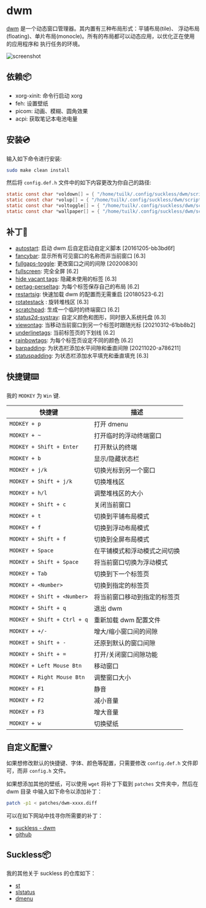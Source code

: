 # dwm

[dwm](https://dwm.suckless.org/) 是一个动态窗口管理器。其内置有三种布局形式：平铺布局(tile)、
浮动布局(floating)、单片布局(monocle)。所有的布局都可以动态应用，以优化正在使用的应用程序和
执行任务的环境。

![screenshot](https://raw.githubusercontent.com/tuilk/Image/main/screenshot_dwm_slstatus.png)

## 依赖📦️

- xorg-xinit: 命令行启动 xorg
- feh: 设置壁纸
- picom: 动画、模糊、圆角效果
- acpi: 获取笔记本电池电量

## 安装💿

输入如下命令进行安装:

```sh
sudo make clean install
```

然后将 `config.def.h` 文件中的如下内容更改为你自己的路径:

```c
static const char *voldown[] = { "/home/tuilk/.config/suckless/dwm/scripts/voldown.sh", NULL};
static const char *volup[] = { "/home/tuilk/.config/suckless/dwm/scripts/dwm/volup.sh", NULL};
static const char *voltoggle[] = { "/home/tuilk/.config/suckless/dwm/scripts/dwm/voltoggle.sh", NULL};
static const char *wallpaper[] = { "/home/tuilk/.config/suckless/dwm/scripts/dwm/wallpaper.sh", NULL};
```

## 补丁🧩

- [autostart](https://dwm.suckless.org/patches/autostart/): 启动 dwm 后自定启动自定义脚本 [20161205-bb3bd6f]
- [fancybar](https://github.com/bakkeby/patches/blob/master/dwm/dwm-fancybar-6.3.diff): 
显示所有可见窗口的名称而非当前窗口 [6.3]
- [fullgaps-toggle](https://dwm.suckless.org/patches/fullgaps/): 更改窗口之间的间隙 [20200830]
- [fullscreen](https://dwm.suckless.org/patches/fullscreen/): 完全全屏 [6.2]
- [hide vacant tags](https://dwm.suckless.org/patches/hide_vacant_tags/): 隐藏未使用的标签 [6.3]
- [pertag-perseltag](https://dwm.suckless.org/patches/pertag/): 为每个标签保存自己的布局 [6.2]
- [restartsig](https://dwm.suckless.org/patches/restartsig/): 快速加载 dwm 的配置而无需重启 [20180523-6.2]
- [rotatestack](https://github.com/bakkeby/patches/blob/master/dwm/dwm-rotatestack-6.3.diff)
: 旋转堆栈区 [6.3]
- [scratchpad](https://dwm.suckless.org/patches/scratchpad/): 生成一个临时的终端窗口 [6.2]
- [status2d-systray](https://dwm.suckless.org/patches/status2d/): 自定义颜色和图形，同时嵌入系统托盘 [6.3]
- [viewontag](https://dwm.suckless.org/patches/viewontag/): 当移动当前窗口到另一个标签时跟随光标 [20210312-61bb8b2]
- [underlinetags](https://dwm.suckless.org/patches/underlinetags/dwm-underlinetags-6.2.diff): 当前标签页的下划线 [6.2]
- [rainbowtags](https://dwm.suckless.org/patches/rainbowtags/): 为每个标签页设定不同的颜色 [6.2]
- [barpadding](https://dwm.suckless.org/patches/barpadding/): 为状态栏添加水平间隙和垂直间隙 [20211020-a786211]
- [statuspadding](https://dwm.suckless.org/patches/statuspadding/): 为状态栏添加水平填充和垂直填充 [6.3]

## 快捷键⌨️

我的 `MODKEY` 为 `Win` 键.

| 快捷键                      | 描述                                    |
| --------------------------- | --------------------------------------- |
| `MODKEY + p`                | 打开 dmenu                              |
| `MODKEY + ~`                | 打开临时的浮动终端窗口                  |
| `MODKEY + Shift + Enter`    | 打开默认的终端                          |
| `MODKEY + b`                | 显示/隐藏状态栏                         |
| `MODKEY + j/k`              | 切换光标到另一个窗口                    |
| `MODKEY + Shift + j/k`      | 切换堆栈区                              |
| `MODKEY + h/l`              | 调整堆栈区的大小                        |
| `MODKEY + Shift + c`        | 关闭当前窗口                            |
| `MODKEY + t`                | 切换到平铺布局模式                      |
| `MODKEY + f`                | 切换到浮动布局模式                      |
| `MODKEY + Shift + f`        | 切换到全屏布局模式                      |
| `MODKEY + Space`            | 在平铺模式和浮动模式之间切换            |
| `MODKEY + Shift + Space`    | 将当前窗口切换为浮动模式                |
| `MODKEY + Tab`              | 切换到下一个标签页                      |
| `MODKEY + <Number>`         | 切换到指定的标签页                      |
| `MODKEY + Shift + <Number>` | 将当前窗口移动到指定的标签页            |
| `MODKEY + Shift + q`        | 退出 dwm                                |
| `MODKEY + Shift + Ctrl + q` | 重新加载 dwm 配置文件                   |
| `MODKEY + +/-`              | 增大/缩小窗口间的间隙                   |
| `MODKET + Shift + -`        | 还原到默认的窗口间隙                    |
| `MODKEY + Shift + =`        | 打开/关闭窗口间隙功能                   |
| `MODKEY + Left Mouse Btn`   | 移动窗口                                |
| `MODKEY + Right Mouse Btn`  | 调整窗口大小                            |
| `MODKEY + F1`               | 静音                                    |
| `MODKEY + F2`               | 减小音量                                |
| `MODKEY + F3`               | 增大音量                                |
| `MODKEY + w`                | 切换壁纸                                |

## 自定义配置💡

如果想修改默认的快捷键、字体、颜色等配置，只需要修改 `config.def.h` 文件即可，而非 `config.h` 文件。

如果想添加其他的壁纸，可以使用 `wget` 将补丁下载到 `patches` 文件夹中，然后在 dwm 目录
中输入如下命令以添加补丁：

```sh
patch -p1 < patches/dwm-xxxx.diff
```

可以在如下网站中找寻你所需要的补丁：

- [suckless - dwm](https://dwm.suckless.org/)
- [github](https://github.com/bakkeby/patches)

## Suckless📦

我的其他关于 suckless 的仓库如下：

- [st](https://github.com/tuilk/st)
- [slstatus](https://github.com/tuilk/slstatus)
- [dmenu](https://github.com/tuilk/dmenu)
